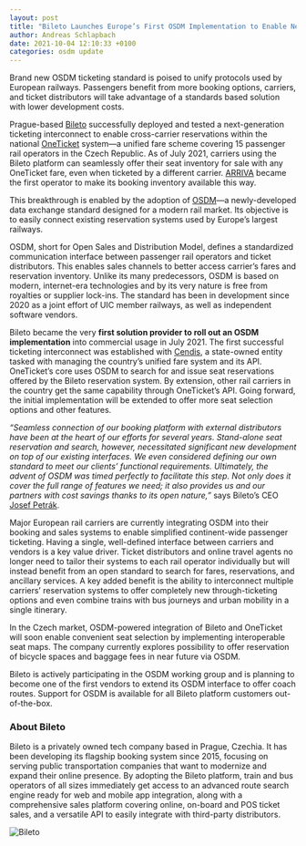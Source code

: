 ```yaml
---
layout: post
title: "Bileto Launches Europe’s First OSDM Implementation to Enable Next-gen Reservations Across Multiple Carriers"
author: Andreas Schlapbach
date: 2021-10-04 12:10:33 +0100
categories: osdm update
---
```


Brand new OSDM ticketing standard is poised to unify protocols used by European railways. Passengers benefit from more booking options, carriers, and ticket distributors will take advantage of a standards based solution with lower development costs.

Prague-based [Bileto](https://www.bileto.com/en) successfully deployed and tested a next-generation ticketing interconnect to enable cross-carrier reservations within the national [OneTicket](https://oneticket.cz/home) system—a unified fare scheme covering 15 passenger rail operators in the Czech Republic. As of July 2021, carriers using the Bileto platform can seamlessly offer their seat inventory for sale with any OneTicket fare, even when ticketed by a different carrier. [ARRIVA](https://arriva.cz/) became the first operator to make its booking inventory available this way.

This breakthrough is enabled by the adoption of [OSDM](https://unioninternationalcheminsdefer.github.io/OSDM/)—a newly-developed data exchange standard designed for a modern rail market. Its objective is to easily connect existing reservation systems used by Europe’s largest railways.

OSDM, short for Open Sales and Distribution Model, defines a standardized communication interface between passenger rail operators and ticket distributors. This enables sales channels to better access carrier’s fares and reservation inventory. Unlike its many predecessors, OSDM is based on modern, internet-era technologies and by its very nature is free from royalties or supplier lock-ins. The standard has been in development since 2020 as a joint effort of UIC member railways, as well as independent software vendors.

Bileto became the very **first solution provider to roll out an OSDM implementation** into commercial usage in July 2021. The first successful ticketing interconnect was established with [Cendis](https://www.cendis.cz/), a state-owned entity tasked with managing the country’s unified fare system and its API. OneTicket’s core uses OSDM to search for and issue seat reservations offered by the Bileto reservation system. By extension, other rail carriers in the country get the same capability through OneTicket’s API. Going forward, the initial implementation will be extended to offer more seat selection options and other features.

*“Seamless connection of our booking platform with external distributors have been at the heart of our efforts for several years. Stand-alone seat reservation and search, however, necessitated significant new development on
top of our existing interfaces. We even considered defining our own standard to meet our clients’ functional requirements. Ultimately, the advent of OSDM was timed perfectly to facilitate this step. Not only does it cover the
full range of features we need; it also provides us and our partners with cost savings thanks to its open nature,”* says Bileto’s CEO [Josef Petrák](https://www.linkedin.com/in/jspetrak/).

Major European rail carriers are currently integrating OSDM into their booking and sales systems to enable simplified continent-wide passenger ticketing. Having a single, well-defined interface between carriers and vendors is a key value driver. Ticket distributors and online travel agents no longer need to tailor their systems to each rail operator individually but will instead benefit from an open standard to search for fares, reservations, and ancillary services. A key added benefit is the ability to interconnect multiple carriers’
reservation systems to offer completely new through-ticketing options and even combine trains with bus journeys and urban mobility in a single itinerary.

In the Czech market, OSDM-powered integration of Bileto and OneTicket will soon enable convenient seat selection by implementing interoperable seat maps. The company currently explores possibility to offer reservation of bicycle spaces and baggage fees in near future via OSDM.

Bileto is actively participating in the OSDM working group and is planning to become one of the first vendors to extend its OSDM interface to offer coach routes. Support for OSDM is available for all Bileto platform customers
out-of-the-box.

### About Bileto

Bileto is a privately owned tech company based in Prague, Czechia. It has been developing its flagship booking system since 2015, focusing on serving public transportation companies that want to modernize and expand their online presence. By adopting the Bileto platform, train and bus operators of all sizes immediately get access to an advanced route search engine ready for web and mobile app integration, along with a comprehensive sales platform covering online, on-board and POS ticket sales, and a versatile API to easily integrate with third-party distributors.

![Bileto](https://unioninternationalcheminsdefer.github.io/OSDM/images/logo/bileto-logo.png)

